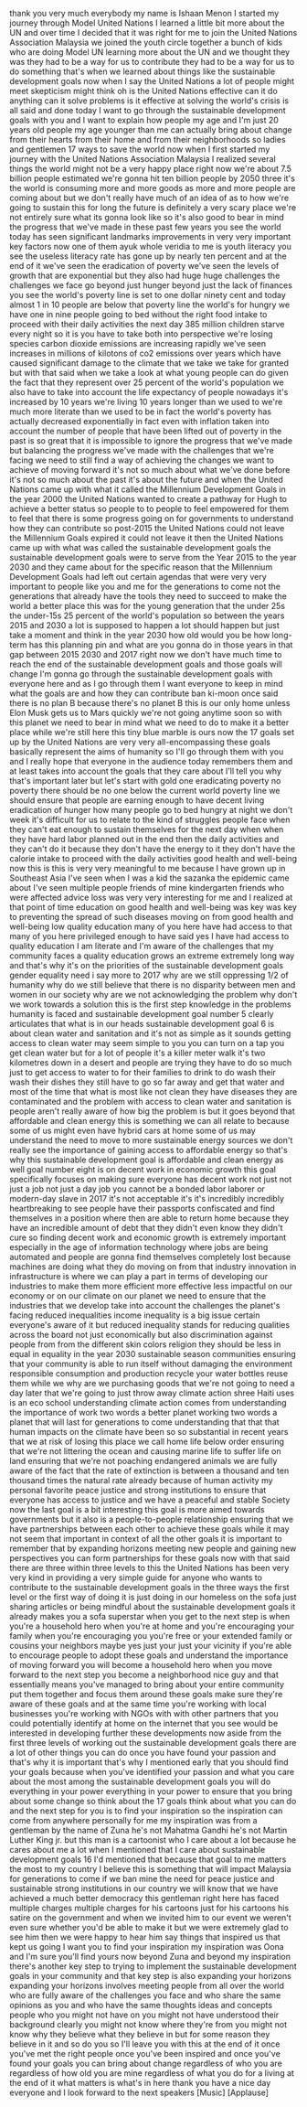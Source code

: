 
thank you very much everybody my name is
Ishaan Menon I started my journey
through Model United Nations I learned a
little bit more about the UN and over
time I decided that it was right for me
to join the United Nations Association
Malaysia we joined the youth circle
together a bunch of kids who are doing
Model UN learning more about the UN and
we thought they was they had to be a way
for us to contribute they had to be a
way for us to do something that&#39;s when
we learned about things like the
sustainable development goals now when I
say the United Nations a lot of people
might meet skepticism might think oh is
the United Nations effective can it do
anything can it solve problems is it
effective at solving the world&#39;s crisis
is all said and done today I want to go
through the sustainable development
goals with you and I want to explain how
people my age and I&#39;m just 20 years old
people my age younger than me can
actually bring about change from their
hearts from their home and from their
neighborhoods so ladies and gentlemen 17
ways to save the world now when I first
started my journey with the United
Nations Association Malaysia I realized
several things the world might not be a
very happy place right now we&#39;re about
7.5 billion people estimated we&#39;re gonna
hit ten billion people by 2050 three
it&#39;s the world is consuming more and
more goods as more and more people are
coming about but we don&#39;t really have
much of an idea of as to how we&#39;re going
to sustain this for long the future is
definitely a very scary place we&#39;re not
entirely sure what its gonna look like
so it&#39;s also good to bear in mind the
progress that we&#39;ve made in these past
few years
you see the world today has seen
significant landmarks improvements in
very very important key factors now one
of them ayuk whole veridia to me is
youth literacy you see the useless
literacy rate has gone up by nearly ten
percent and at the end of it we&#39;ve seen
the eradication of poverty we&#39;ve seen
the levels of growth that are
exponential but they also had huge huge
challenges the challenges we face go
beyond just hunger beyond just the lack
of finances you see the world&#39;s poverty
line is set to one dollar ninety cent
and today almost 1 in 10 people are
below that poverty line the world&#39;s for
hungry we have one in nine people going
to bed without the right food intake to
proceed with their daily activities the
next day 385 million children starve
every night so it is you have to take
both into perspective
we&#39;re losing species carbon dioxide
emissions are increasing rapidly we&#39;ve
seen increases in millions of kilotons
of co2 emissions over years which have
caused significant damage to the climate
that we take we take for granted but
with that said when we take a look at
what young people can do given the fact
that they represent over 25 percent of
the world&#39;s population we also have to
take into account the life expectancy of
people nowadays it&#39;s increased by 10
years we&#39;re living 10 years longer than
we used to
we&#39;re much more literate than we used to
be in fact the world&#39;s poverty has
actually decreased exponentially in fact
even with inflation taken into account
the number of people that have been
lifted out of poverty in the past is so
great that it is impossible to ignore
the progress that we&#39;ve made but
balancing the progress we&#39;ve made with
the challenges that we&#39;re facing we need
to still find a way of achieving the
changes we want to achieve of moving
forward it&#39;s not so much about what
we&#39;ve done before it&#39;s not so much about
the past it&#39;s about the future and when
the United Nations came up with what it
called the Millennium Development Goals
in the year 2000 the United Nations
wanted to create a pathway for Hugh
to achieve a better status so people to
to people to feel empowered for them to
feel that there is some progress going
on for governments to understand how
they can contribute so post-2015 the
United Nations could not leave the
Millennium Goals expired it could not
leave it then the United Nations came up
with what was called the sustainable
development goals the sustainable
development goals were to serve from the
Year 2015 to the year 2030 and they came
about for the specific reason that the
Millennium Development Goals had left
out certain agendas that were very very
important to people like you and me for
the generations to come
not the generations that already have
the tools they need to succeed to make
the world a better place this was for
the young generation that the under 25s
the under-15s 25 percent of the world&#39;s
population so between the years 2015 and
2030 a lot is supposed to happen a lot
should happen but just take a moment and
think in the year 2030 how old would you
be how long-term has this planning pin
and what are you gonna do in those years
in that gap between 2015 2030 and 2017
right now we don&#39;t have much time to
reach the end of the sustainable
development goals and those goals will
change I&#39;m gonna go through the
sustainable development goals with
everyone here and as I go through them I
want everyone to keep in mind what the
goals are and how they can contribute
ban ki-moon once said there is no plan B
because there&#39;s no planet B this is our
only home unless Elon Musk gets us to
Mars quickly we&#39;re not going anytime
soon
so with this planet we need to bear in
mind what we need to do to make it a
better place while we&#39;re still here this
tiny blue marble is ours now the 17
goals set up by the United Nations are
very very all-encompassing these goals
basically represent the aims of humanity
so I&#39;ll go through them with you and I
really hope that everyone in the
audience today remembers them and at
least takes into account the goals that
they care about I&#39;ll tell you why that&#39;s
important later but let&#39;s start with
gold one eradicating poverty no poverty
there should be no one below the current
world poverty line we should ensure that
people are earning enough to have
decent living eradication of hunger how
many people go to bed hungry at night we
don&#39;t week it&#39;s difficult for us to
relate to the kind of struggles people
face when they can&#39;t eat enough to
sustain themselves for the next day
when when they have hard labor planned
out in the end then the daily activities
and they can&#39;t do it because they don&#39;t
have the energy to it they don&#39;t have
the calorie intake to proceed with the
daily activities good health and
well-being now this is this is very very
meaningful to me because I have grown up
in Southeast Asia I&#39;ve seen when I was a
kid
the sazanka the epidemic came about I&#39;ve
seen multiple people friends of mine
kindergarten friends who were affected
advice loss was very very interesting
for me and I realized at that point of
time education on good health and
well-being was key was key to preventing
the spread of such diseases moving on
from good health and well-being low
quality education many of you here have
had access to that many of you here
privileged enough to have said yes I
have had access to quality education
I am literate and I&#39;m aware of the
challenges that my community faces a
quality education grows an extreme
extremely long way and that&#39;s why it&#39;s
on the priorities of the sustainable
development goals gender equality need i
say more
to 2017 why are we still oppressing 1/2
of humanity why do we still believe that
there is no disparity between men and
women in our society why are we not
acknowledging the problem why don&#39;t we
work towards a solution this is the
first step
knowledge in the problems humanity is
faced and sustainable development goal
number 5 clearly articulates that what
is in our heads sustainable development
goal 6 is about clean water and
sanitation and it&#39;s not as simple as it
sounds getting access to clean water may
seem simple to you you can turn on a tap
you get clean water but for a lot of
people it&#39;s a killer meter walk it&#39;s two
kilometres down in a desert and people
are trying they have to do so much just
to get access to water to for their
families to drink to do wash their wash
their dishes they still have to go so
far away and get that water and most of
the time that what is most like not
clean they have diseases they are
contaminated and the problem with access
to clean water and sanitation is people
aren&#39;t really aware of how big the
problem is
but it goes beyond that affordable and
clean energy this is something we can
all relate to because some of us might
even have hybrid cars at home some of us
may understand the need to move to more
sustainable energy sources we don&#39;t
really see the importance of gaining
access to affordable energy so that&#39;s
why this sustainable development goal is
affordable and clean energy as well
goal number eight is on decent work in
economic growth this goal specifically
focuses on making sure everyone has
decent work not just not just a job not
just a day job you cannot be a bonded
labor laborer or modern-day slave in
2017 it&#39;s not acceptable
it&#39;s it&#39;s incredibly incredibly
heartbreaking to see people have their
passports confiscated and find
themselves in a position where then are
able to return home because they have an
incredible amount of debt that they
didn&#39;t even know they didn&#39;t cure so
finding decent work and economic growth
is extremely important especially in the
age of information technology where jobs
are being automated and people are gonna
find themselves completely lost because
machines are doing what they do moving
on from that industry innovation in
infrastructure is where we can play a
part in terms of developing our
industries to make them more efficient
more effective less impactful on our
economy or on our climate on our planet
we need to ensure that the industries
that we develop take into account the
challenges the planet&#39;s facing reduced
inequalities income inequality is a big
issue certain everyone&#39;s aware of it but
reduced inequality stands for reducing
qualities across the board not just
economically but also discrimination
against people from from the different
skin colors religion they should be less
in equal in equality in the year 2030
sustainable season communities ensuring
that your community is able to run
itself without damaging the environment
responsible consumption and production
recycle your water bottles reuse them
while we why are we purchasing goods
that we&#39;re not going to need a day later
that we&#39;re going to just throw away
climate action
shree Haiti uses is an eco school
understanding climate action comes from
understanding the importance of work
two words a better planet working two
words a planet that will last for
generations to come
understanding that that that human
impacts on the climate have been so so
substantial in recent years that we at
risk of losing this place we call home
life below order ensuring that we&#39;re not
littering the ocean and causing marine
life to suffer life on land ensuring
that we&#39;re not poaching endangered
animals we are fully aware of the fact
that the rate of extinction is between a
thousand and ten thousand times the
natural rate already because of human
activity my personal favorite peace
justice and strong institutions to
ensure that everyone has access to
justice and we have a peaceful and
stable Society now the last goal is a
bit interesting this goal is more aimed
towards governments but it also is a
people-to-people relationship ensuring
that we have partnerships between each
other to achieve these goals while it
may not seem that important in context
of all the other goals it is important
to remember that by expanding horizons
meeting new people and gaining new
perspectives you can form partnerships
for these goals now with that said there
are three within three levels to this
the United Nations has been very very
kind in providing a very simple guide
for anyone who wants to contribute to
the sustainable development goals in the
three ways the first level or the first
way of doing it is just doing in our
homeless on the sofa just sharing
articles or being mindful about the
sustainable development goals it already
makes you a sofa superstar when you get
to the next step is when you&#39;re a
household hero when you&#39;re at home and
you&#39;re encouraging your family when
you&#39;re encouraging you you&#39;re free or
your extended family or cousins your
neighbors maybe yes just your just your
vicinity if you&#39;re able to encourage
people to adopt these goals and
understand the importance of moving
forward you will become a household hero
when you move forward to the next step
you become a neighborhood nice guy and
that essentially means you&#39;ve managed to
bring about your entire community put
them together and focus them around
these goals make sure they&#39;re aware of
these goals and at the same time you&#39;re
working with local businesses you&#39;re
working with NGOs with with other
partners that you could potentially
identify at home on the internet that
you see would be interested in
developing further these
developments now aside from the first
three levels of working out the
sustainable development goals there are
a lot of other things you can do once
you have found your passion and that&#39;s
why it is important that&#39;s why I
mentioned early that you should find
your goals because when you&#39;ve
identified your passion and what you
care about the most among the
sustainable development goals you will
do everything in your power everything
in your power to ensure that you bring
about some change so think about the 17
goals think about what you can do and
the next step for you is to find your
inspiration so the inspiration can come
from anywhere
personally for me my inspiration was
from a gentleman by the name of Zuna
he&#39;s not Mahatma Gandhi he&#39;s not Martin
Luther King jr. but this man is a
cartoonist who I care about a lot
because he cares about me a lot when I
mentioned that I care about sustainable
development goals 16 I&#39;d mentioned that
because that goal to me matters the most
to my country I believe this is
something that will impact Malaysia for
generations to come if we ban mine the
need for peace justice and sustainable
strong institutions in our country we
will know that we have achieved a much
better democracy this gentleman right
here has faced multiple charges multiple
charges for his cartoons just for his
cartoons his satire on the government
and when we invited him to our event we
weren&#39;t even sure whether you&#39;d be able
to make it but we were extremely glad to
see him then we were happy to hear him
say things that inspired us that kept us
going I want you to find your
inspiration my inspiration was Oona and
I&#39;m sure you&#39;ll find yours now beyond
Zuna and beyond my inspiration there&#39;s
another key step to trying to implement
the sustainable development goals in
your community and that key step is also
expanding your horizons
expanding your horizons involves meeting
people from all over the world who are
fully aware of the challenges you face
and who share the same opinions as you
and who have the same thoughts ideas and
concepts people who you might not have
on you might not have understood their
background clearly you might not know
where they&#39;re from
you might not know why they believe what
they believe in but for some reason they
believe in it and so do you so I&#39;ll
leave you with this at the end of it
once you&#39;ve met the right people once
you&#39;ve been inspired and once you&#39;ve
found your goals you can bring about
change regardless of who you are
regardless of how old you are mine
regardless of what you do for a living
at the end of it what matters is what&#39;s
in here thank you have a nice day
everyone and I look forward to the next
speakers
[Music]
[Applause]
